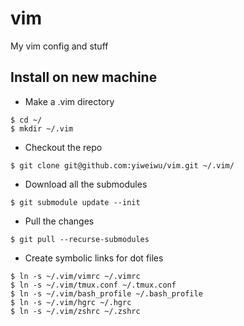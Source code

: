 # vim
My vim config and stuff

## Install on new machine

* Make a .vim directory
```
$ cd ~/
$ mkdir ~/.vim
```

* Checkout the repo
```
$ git clone git@github.com:yiweiwu/vim.git ~/.vim/
```

* Download all the submodules
```
$ git submodule update --init
```

* Pull the changes
```
$ git pull --recurse-submodules
```

* Create symbolic links for dot files
```
$ ln -s ~/.vim/vimrc ~/.vimrc
$ ln -s ~/.vim/tmux.conf ~/.tmux.conf
$ ln -s ~/.vim/bash_profile ~/.bash_profile
$ ln -s ~/.vim/hgrc ~/.hgrc
$ ln -s ~/.vim/zshrc ~/.zshrc
